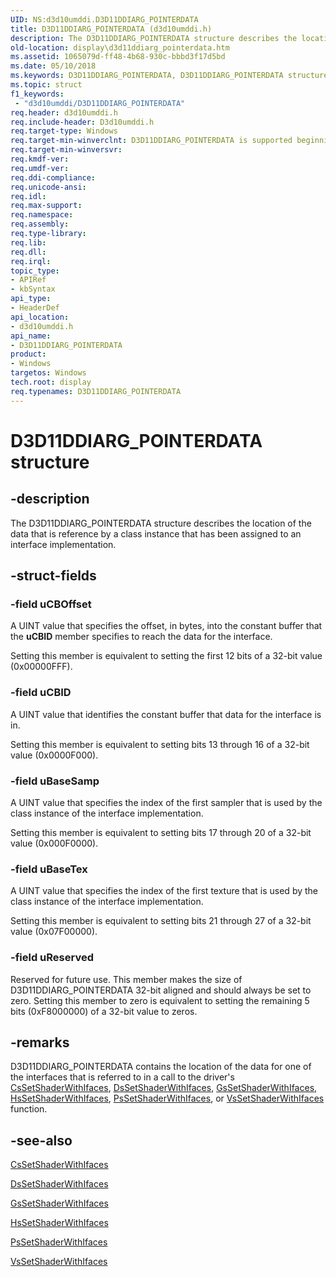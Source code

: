 ```yaml
---
UID: NS:d3d10umddi.D3D11DDIARG_POINTERDATA
title: D3D11DDIARG_POINTERDATA (d3d10umddi.h)
description: The D3D11DDIARG_POINTERDATA structure describes the location of the data that is reference by a class instance that has been assigned to an interface implementation.
old-location: display\d3d11ddiarg_pointerdata.htm
ms.assetid: 1065079d-ff48-4b68-930c-bbbd3f17d5bd
ms.date: 05/10/2018
ms.keywords: D3D11DDIARG_POINTERDATA, D3D11DDIARG_POINTERDATA structure [Display Devices], UMDisplayDriver_Dx11param_Structs_4e1d0abb-4385-4d8b-9687-0c913884ab46.xml, d3d10umddi/D3D11DDIARG_POINTERDATA, display.d3d11ddiarg_pointerdata
ms.topic: struct
f1_keywords:
 - "d3d10umddi/D3D11DDIARG_POINTERDATA"
req.header: d3d10umddi.h
req.include-header: D3d10umddi.h
req.target-type: Windows
req.target-min-winverclnt: D3D11DDIARG_POINTERDATA is supported beginning with the Windows 7 operating system.
req.target-min-winversvr: 
req.kmdf-ver: 
req.umdf-ver: 
req.ddi-compliance: 
req.unicode-ansi: 
req.idl: 
req.max-support: 
req.namespace: 
req.assembly: 
req.type-library: 
req.lib: 
req.dll: 
req.irql: 
topic_type:
- APIRef
- kbSyntax
api_type:
- HeaderDef
api_location:
- d3d10umddi.h
api_name:
- D3D11DDIARG_POINTERDATA
product:
- Windows
targetos: Windows
tech.root: display
req.typenames: D3D11DDIARG_POINTERDATA
---
```


# D3D11DDIARG_POINTERDATA structure


## -description


The D3D11DDIARG_POINTERDATA structure describes the location of the data that is reference by a class instance that has been assigned to an interface implementation. 


## -struct-fields




### -field uCBOffset

A UINT value that specifies the offset, in bytes, into the constant buffer that the <b>uCBID</b> member specifies to reach the data for the interface. 

Setting this member is equivalent to setting the first 12 bits of a 32-bit value (0x00000FFF).


### -field uCBID

A UINT value that identifies the constant buffer that data for the interface is in. 

Setting this member is equivalent to setting bits 13 through 16 of a 32-bit value (0x0000F000).


### -field uBaseSamp

A UINT value that specifies the index of the first sampler that is used by the class instance of the interface implementation.

Setting this member is equivalent to setting bits 17 through 20 of a 32-bit value (0x000F0000).


### -field uBaseTex

A UINT value that specifies the index of the first texture that is used by the class instance of the interface implementation.

Setting this member is equivalent to setting bits 21 through 27 of a 32-bit value (0x07F00000).


### -field uReserved

Reserved for future use. This member makes the size of D3D11DDIARG_POINTERDATA 32-bit aligned and should always be set to zero. Setting this member to zero is equivalent to setting the remaining 5 bits (0xF8000000) of a 32-bit value to zeros.


## -remarks



D3D11DDIARG_POINTERDATA contains the location of the data for one of the interfaces that is referred to in a call to the driver's <a href="https://docs.microsoft.com/windows-hardware/drivers/ddi/content/d3d10umddi/nc-d3d10umddi-pfnd3d11ddi_setshader_with_ifaces">CsSetShaderWithIfaces</a>, <a href="https://docs.microsoft.com/windows-hardware/drivers/ddi/content/d3d10umddi/nc-d3d10umddi-pfnd3d11ddi_setshader_with_ifaces">DsSetShaderWithIfaces</a>, <a href="https://docs.microsoft.com/windows-hardware/drivers/ddi/content/d3d10umddi/nc-d3d10umddi-pfnd3d11ddi_setshader_with_ifaces">GsSetShaderWithIfaces</a>, <a href="https://docs.microsoft.com/windows-hardware/drivers/ddi/content/d3d10umddi/nc-d3d10umddi-pfnd3d11ddi_setshader_with_ifaces">HsSetShaderWithIfaces</a>, <a href="https://docs.microsoft.com/windows-hardware/drivers/ddi/content/d3d10umddi/nc-d3d10umddi-pfnd3d11ddi_setshader_with_ifaces">PsSetShaderWithIfaces</a>, or <a href="https://docs.microsoft.com/windows-hardware/drivers/ddi/content/d3d10umddi/nc-d3d10umddi-pfnd3d11ddi_setshader_with_ifaces">VsSetShaderWithIfaces</a> function. 




## -see-also




<a href="https://docs.microsoft.com/windows-hardware/drivers/ddi/content/d3d10umddi/nc-d3d10umddi-pfnd3d11ddi_setshader_with_ifaces">CsSetShaderWithIfaces</a>



<a href="https://docs.microsoft.com/windows-hardware/drivers/ddi/content/d3d10umddi/nc-d3d10umddi-pfnd3d11ddi_setshader_with_ifaces">DsSetShaderWithIfaces</a>



<a href="https://docs.microsoft.com/windows-hardware/drivers/ddi/content/d3d10umddi/nc-d3d10umddi-pfnd3d11ddi_setshader_with_ifaces">GsSetShaderWithIfaces</a>



<a href="https://docs.microsoft.com/windows-hardware/drivers/ddi/content/d3d10umddi/nc-d3d10umddi-pfnd3d11ddi_setshader_with_ifaces">HsSetShaderWithIfaces</a>



<a href="https://docs.microsoft.com/windows-hardware/drivers/ddi/content/d3d10umddi/nc-d3d10umddi-pfnd3d11ddi_setshader_with_ifaces">PsSetShaderWithIfaces</a>



<a href="https://docs.microsoft.com/windows-hardware/drivers/ddi/content/d3d10umddi/nc-d3d10umddi-pfnd3d11ddi_setshader_with_ifaces">VsSetShaderWithIfaces</a>
 

 


